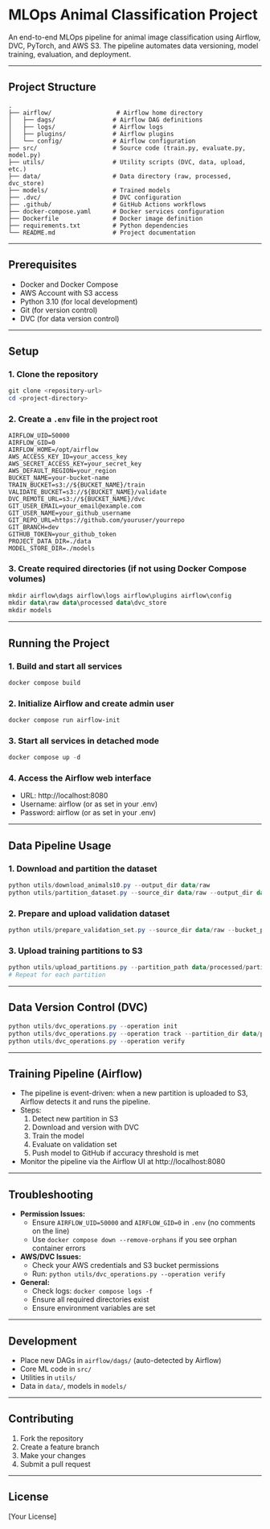 # MLOps Animal Classification Project

An end-to-end MLOps pipeline for animal image classification using Airflow, DVC, PyTorch, and AWS S3. The pipeline automates data versioning, model training, evaluation, and deployment.

---

## Project Structure

```
.
├── airflow/                  # Airflow home directory
│   ├── dags/                # Airflow DAG definitions
│   ├── logs/                # Airflow logs
│   ├── plugins/             # Airflow plugins
│   └── config/              # Airflow configuration
├── src/                     # Source code (train.py, evaluate.py, model.py)
├── utils/                   # Utility scripts (DVC, data, upload, etc.)
├── data/                    # Data directory (raw, processed, dvc_store)
├── models/                  # Trained models
├── .dvc/                    # DVC configuration
├── .github/                 # GitHub Actions workflows
├── docker-compose.yaml      # Docker services configuration
├── Dockerfile               # Docker image definition
├── requirements.txt         # Python dependencies
└── README.md                # Project documentation
```

---

## Prerequisites
- Docker and Docker Compose
- AWS Account with S3 access
- Python 3.10 (for local development)
- Git (for version control)
- DVC (for data version control)

---

## Setup

### 1. Clone the repository
```powershell
git clone <repository-url>
cd <project-directory>
```

### 2. Create a `.env` file in the project root
```env
AIRFLOW_UID=50000
AIRFLOW_GID=0
AIRFLOW_HOME=/opt/airflow
AWS_ACCESS_KEY_ID=your_access_key
AWS_SECRET_ACCESS_KEY=your_secret_key
AWS_DEFAULT_REGION=your_region
BUCKET_NAME=your-bucket-name
TRAIN_BUCKET=s3://${BUCKET_NAME}/train
VALIDATE_BUCKET=s3://${BUCKET_NAME}/validate
DVC_REMOTE_URL=s3://${BUCKET_NAME}/dvc
GIT_USER_EMAIL=your_email@example.com
GIT_USER_NAME=your_github_username
GIT_REPO_URL=https://github.com/youruser/yourrepo
GIT_BRANCH=dev
GITHUB_TOKEN=your_github_token
PROJECT_DATA_DIR=./data
MODEL_STORE_DIR=./models
```

### 3. Create required directories (if not using Docker Compose volumes)
```powershell
mkdir airflow\dags airflow\logs airflow\plugins airflow\config
mkdir data\raw data\processed data\dvc_store
mkdir models
```

---

## Running the Project

### 1. Build and start all services
```powershell
docker compose build
```

### 2. Initialize Airflow and create admin user
```powershell
docker compose run airflow-init
```

### 3. Start all services in detached mode
```powershell
docker compose up -d
```

### 4. Access the Airflow web interface
- URL: http://localhost:8080
- Username: airflow (or as set in your .env)
- Password: airflow (or as set in your .env)

---

## Data Pipeline Usage

### 1. Download and partition the dataset
```powershell
python utils/download_animals10.py --output_dir data/raw
python utils/partition_dataset.py --source_dir data/raw --output_dir data/processed --num_partitions 4
```

### 2. Prepare and upload validation dataset
```powershell
python utils/prepare_validation_set.py --source_dir data/raw --bucket_path $env:VALIDATE_BUCKET
```

### 3. Upload training partitions to S3
```powershell
python utils/upload_partitions.py --partition_path data/processed/partition_1 --bucket_path $env:TRAIN_BUCKET
# Repeat for each partition
```

---

## Data Version Control (DVC)

```powershell
python utils/dvc_operations.py --operation init
python utils/dvc_operations.py --operation track --partition_dir data/processed/partition_1
python utils/dvc_operations.py --operation verify
```

---

## Training Pipeline (Airflow)

- The pipeline is event-driven: when a new partition is uploaded to S3, Airflow detects it and runs the pipeline.
- Steps:
  1. Detect new partition in S3
  2. Download and version with DVC
  3. Train the model
  4. Evaluate on validation set
  5. Push model to GitHub if accuracy threshold is met
- Monitor the pipeline via the Airflow UI at http://localhost:8080

---

## Troubleshooting

- **Permission Issues:**
  - Ensure `AIRFLOW_UID=50000` and `AIRFLOW_GID=0` in `.env` (no comments on the line)
  - Use `docker compose down --remove-orphans` if you see orphan container errors
- **AWS/DVC Issues:**
  - Check your AWS credentials and S3 bucket permissions
  - Run: `python utils/dvc_operations.py --operation verify`
- **General:**
  - Check logs: `docker compose logs -f`
  - Ensure all required directories exist
  - Ensure environment variables are set

---

## Development
- Place new DAGs in `airflow/dags/` (auto-detected by Airflow)
- Core ML code in `src/`
- Utilities in `utils/`
- Data in `data/`, models in `models/`

---

## Contributing
1. Fork the repository
2. Create a feature branch
3. Make your changes
4. Submit a pull request

---

## License
[Your License]